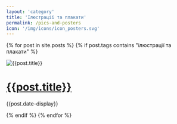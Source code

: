```yaml
---
layout: 'category'
title: 'Ілюстрації та плакати'
permalink: /pics-and-posters
icon: '/img/icons/icon_posters.svg'
---
```


<div class="mainProjectsContainer">

  {% for post in site.posts %}
  {% if post.tags contains "ілюстрації та плакати" %}
  <div class="mainProjectCard">
    <div class="previewWrap"><img src="{{post.preview-image}}" alt="{{post.title}}" class="cardSnippet"></div>
    <div class="mainProjectCardText">
      <h1><a href =' {{post.url}} '> {{post.title}} </a></h1>
      <p class="cardDate">{{post.date-display}}</p>
    </div>
  </div>
  {% endif %}
  {% endfor %}
  
</div>